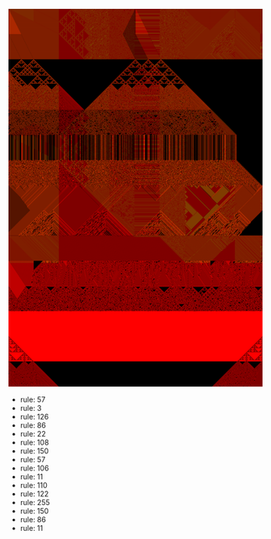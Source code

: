 ![photo](./output.png) 
 * rule: 57
* rule: 3
* rule: 126
* rule: 86
* rule: 22
* rule: 108
* rule: 150
* rule: 57
* rule: 106
* rule: 11
* rule: 110
* rule: 122
* rule: 255
* rule: 150
* rule: 86
* rule: 11
